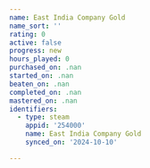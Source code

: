 ```yaml
---
name: East India Company Gold
name_sort: ''
rating: 0
active: false
progress: new
hours_played: 0
purchased_on: .nan
started_on: .nan
beaten_on: .nan
completed_on: .nan
mastered_on: .nan
identifiers:
  - type: steam
    appid: '254000'
    name: East India Company Gold
    synced_on: '2024-10-10'

---
```

